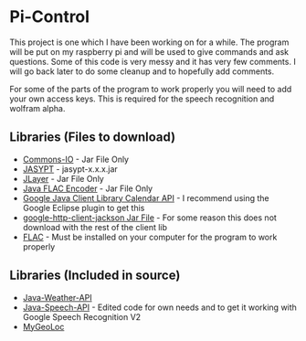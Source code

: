 Pi-Control
==========

This project is one which I have been working on for a while. The program will be put on my raspberry pi and will be used to give commands and ask questions. Some of this code is very messy and it has very few comments. I will go back later to do some cleanup and to hopefully add comments.

For some of the parts of the program to work properly you will need to add your own access keys. This is required for the speech recognition and wolfram alpha.

Libraries (Files to download)
---------------------------------
-  [Commons-IO](http://commons.apache.org/proper/commons-io/) - Jar File Only
-  [JASYPT](http://www.jasypt.org/) - jasypt-x.x.x.jar
-  [JLayer](http://www.javazoom.net/javalayer/sources.html) - Jar File Only
-  [Java FLAC Encoder](http://javaflacencoder.sourceforge.net/) - Jar File Only
-  [Google Java Client Library Calendar API](https://code.google.com/p/google-api-java-client/) - I recommend using the Google Eclipse plugin to get this
-  [google-http-client-jackson Jar File](https://code.google.com/p/google-http-java-client/) - For some reason this does not download with the rest of the client lib
-  [FLAC](https://xiph.org/flac/) - Must be installed on your computer for the program to work properly

Libraries (Included in source)
------------------------------
-  [Java-Weather-API](https://code.google.com/p/java-weather-api/)
-  [Java-Speech-API](https://github.com/The-Shadow/java-speech-api/) - Edited code for own needs and to get it working with Google Speech Recognition V2
-  [MyGeoLoc](https://code.google.com/p/mygeoloc/)
